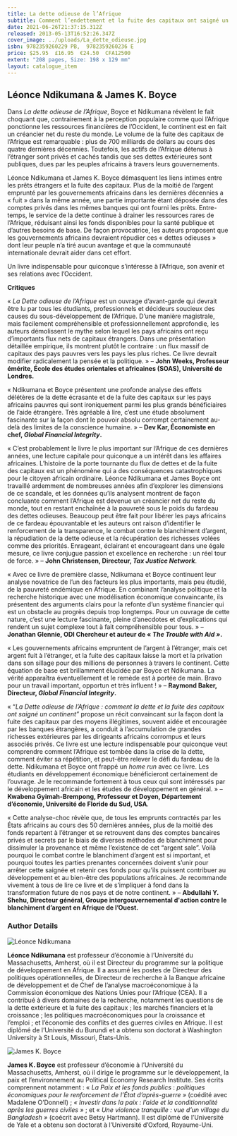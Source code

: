 ```yaml
---
title: La dette odieuse de l’Afrique
subtitle: Comment l’endettement et la fuite des capitaux ont saigné un continent
date: 2021-06-26T21:37:15.312Z
released: 2013-05-13T16:52:26.347Z
cover_image: ../uploads/La_dette_odieuse.jpg
isbn: 9782359260229 PB,  9782359260236 E
price: $25.95  £16.95  €24.50  CFA12500
extent: "208 pages, Size: 198 x 129 mm"
layout: catalogue_item
---
```

## Léonce Ndikumana & James K. Boyce

Dans *La dette odieuse de l’Afrique*, Boyce et Ndikumana révèlent le fait choquant que, contrairement à la perception populaire comme quoi l’Afrique ponctionne les ressources financières de l’Occident, le continent est en fait un créancier net du reste du monde. Le volume de la fuite des capitaux de l’Afrique est remarquable : plus de 700 milliards de dollars au cours des quatre dernières décennies. Toutefois, les actifs de l’Afrique détenus à l’étranger sont privés et cachés tandis que ses dettes extérieures sont publiques, dues par les peuples africains à travers leurs gouvernements.

Léonce Ndikumana et James K. Boyce démasquent les liens intimes entre les prêts étrangers et la fuite des capitaux. Plus de la moitié de l’argent emprunté par les gouvernements africains dans les dernières décennies a « fuit » dans la même année, une partie importante étant déposée dans des comptes privés dans les mêmes banques qui ont fourni les prêts. Entre-temps, le service de la dette continue à drainer les ressources rares de l’Afrique, réduisant ainsi les fonds disponibles pour la santé publique et d’autres besoins de base. De façon provocatrice, les auteurs proposent que les gouvernements africains devraient répudier ces « dettes odieuses » dont leur peuple n’a tiré aucun avantage et que la communauté internationale devrait aider dans cet effort.

Un livre indispensable pour quiconque s’intéresse à l’Afrique, son avenir et ses relations avec l’Occident.

**Critiques**

« *La Dette odieuse de l’Afrique* est un ouvrage d’avant-garde qui devrait être lu par tous les étudiants, professionnels et décideurs soucieux des causes du sous-développement de l’Afrique. D’une manière magistrale, mais facilement compréhensible et professionnellement approfondie, les auteurs démolissent le mythe selon lequel les pays africains ont reçu d’importants flux nets de capitaux étrangers. Dans une présentation détaillée empirique, ils montrent plutôt le contraire : un flux massif de capitaux des pays pauvres vers les pays les plus riches. Ce livre devrait modifier radicalement la pensée et la politique. » – **John Weeks, Professeur émérite, École des études orientales et africaines (SOAS), Université de Londres.**

« Ndikumana et Boyce présentent une profonde analyse des effets délétères de la dette écrasante et de la fuite des capitaux sur les pays africains pauvres qui sont ironiquement parmi les plus grands bénéficiaires de l’aide étrangère. Très agréable à lire, c’est une étude absolument fascinante sur la façon dont le pouvoir absolu corrompt certainement au-delà des limites de la conscience humaine. » – **Dev Kar, Économiste en chef, *Global Financial Integrity*.**

« C’est probablement le livre le plus important sur l’Afrique de ces dernières années, une lecture capitale pour quiconque a un intérêt dans les affaires africaines. L’histoire de la porte tournante du flux de dettes et de la fuite des capitaux est un phénomène qui a des conséquences catastrophiques pour le citoyen africain ordinaire. Léonce Ndikumana et James Boyce ont travaillé ardemment de nombreuses années afin d’explorer les dimensions de ce scandale, et les données qu’ils analysent montrent de façon concluante comment l’Afrique est devenue un créancier net du reste du monde, tout en restant enchaînée à la pauvreté sous le poids du fardeau des dettes odieuses. Beaucoup peut être fait pour libérer les pays africains de ce fardeau épouvantable et les auteurs ont raison d’identifier le renforcement de la transparence, le combat contre le blanchiment d’argent, la répudiation de la dette odieuse et la récupération des richesses volées comme des priorités. Enrageant, éclairant et encourageant dans une égale mesure, ce livre conjugue passion et excellence en recherche : un réel tour de force. » – **John Christensen, Directeur, *Tax Justice Network***.

« Avec ce livre de première classe, Ndikumana et Boyce continuent leur analyse novatrice de l’un des facteurs les plus importants, mais peu étudié, de la pauvreté endémique en Afrique. En combinant l’analyse politique et la recherche historique avec une modélisation économique convaincante, ils présentent des arguments clairs pour la refonte d’un système financier qui est un obstacle au progrès depuis trop longtemps. Pour un ouvrage de cette nature, c’est une lecture fascinante, pleine d’anecdotes et d’explications qui rendent un sujet complexe tout à fait compréhensible pour tous. » – **Jonathan Glennie, ODI Chercheur et auteur de « *The Trouble with Aid »*.**

« Les gouvernements africains empruntent de l’argent à l’étranger, mais cet argent fuit à l’étranger, et la fuite des capitaux laisse la mort et la privation dans son sillage pour des millions de personnes à travers le continent. Cette équation de base est brillamment élucidée par Boyce et Ndikumana. La vérité apparaîtra éventuellement et le remède est à portée de main. Bravo pour un travail important, opportun et très influent ! » – **Raymond Baker, Directeur, *Global Financial Integrity*.**

« “*La Dette odieuse de l’Afrique : comment la dette et la fuite des capitaux ont saigné un continent”* propose un récit convaincant sur la façon dont la fuite des capitaux par des moyens illégitimes, souvent aidée et encouragée par les banques étrangères, a conduit à l’accumulation de grandes richesses extérieures par les dirigeants africains corrompus et leurs associés privés. Ce livre est une lecture indispensable pour quiconque veut comprendre comment l’Afrique est tombée dans la crise de la dette, comment éviter sa répétition, et peut-être relever le défi du fardeau de la dette. Ndikumana et Boyce ont frappé un *home run* avec ce livre. Les étudiants en développement économique bénéficieront certainement de l’ouvrage. Je le recommande fortement à tous ceux qui sont intéressés par le développement africain et les études de développement en général. » – **Kwabena Gyimah-Brempong, Professeur et Doyen, Département d’économie, Université de Floride du Sud, USA**.

« Cette analyse-choc révèle que, de tous les emprunts contractés par les États africains au cours des 50 dernières années, plus de la moitié des fonds repartent à l’étranger et se retrouvent dans des comptes bancaires privés et secrets par le biais de diverses méthodes de blanchiment pour dissimuler la provenance et même l’existence de cet “argent sale”. Voilà pourquoi le combat contre le blanchiment d’argent est si important, et pourquoi toutes les parties prenantes concernées doivent s’unir pour arrêter cette saignée et retenir ces fonds pour qu’ils puissent contribuer au développement et au bien-être des populations africaines. Je recommande vivement à tous de lire ce livre et de s’impliquer à fond dans la transformation future de nos pays et de notre continent. » – **Abdullahi Y. Shehu, Directeur général, Groupe intergouvernemental d'action contre le blanchiment d’argent en Afrique de l’Ouest.**

### Author Details

![Léonce Ndikumana](../uploads/leoncendikumana1.jpg "Léonce Ndikumana")

**Léonce Ndikumana** est professeur d’économie à l’Université du Massachusetts, Amherst, où il est Directeur du programme sur la politique de développement en Afrique. Il a assumé les postes de Directeur des politiques opérationnelles, de Directeur de recherche à la Banque africaine de développement et de Chef de l’analyse macroéconomique à la Commission économique des Nations Unies pour l’Afrique (CEA). Il a contribué à divers domaines de la recherche, notamment les questions de la dette extérieure et la fuite des capitaux ; les marchés financiers et la croissance ; les politiques macroéconomiques pour la croissance et l’emploi ; et l’économie des conflits et des guerres civiles en Afrique. Il est diplômé de l’Université du Burundi et a obtenu son doctorat à Washington University à St Louis, Missouri, États-Unis. 

![James K. Boyce](../uploads/jamesboyce2.jpg "James K. Boyce")

**James K. Boyce** est professeur d’économie à l’Université du Massachusetts, Amherst, où il dirige le programme sur le développement, la paix et l’environnement au Political Economy Research Institute. Ses écrits comprennent notamment : « *La* *Paix et les fonds publics* : *politiques économiques pour le renforcement de l’État d’après-guerre »* (coédité avec Madalene O’Donnell) ; *« Investir dans la paix : l’aide et la conditionnalité après les guerres civiles »* ; et « *Une violence tranquille : vue d’un village du Bangladesh »* (coécrit avec Betsy Hartmann). Il est diplômé de l’Université de Yale et a obtenu son doctorat à l’Université d’Oxford, Royaume-Uni. 